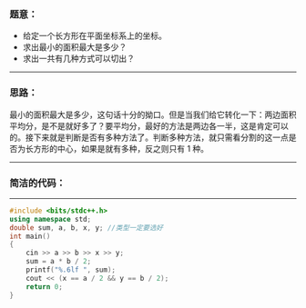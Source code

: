 ### 题意：
- 给定一个长方形在平面坐标系上的坐标。
- 求出最小的面积最大是多少？
- 求出一共有几种方式可以切出？

-----

### 思路：

最小的面积最大是多少，这句话十分的拗口。但是当我们给它转化一下：两边面积平均分，是不是就好多了？要平均分，最好的方法是两边各一半，这是肯定可以的。接下来就是判断是否有多种方法了。判断多种方法，就只需看分割的这一点是否为长方形的中心，如果是就有多种，反之则只有 1 种。

-----

### 简洁的代码：
-----
```c++
#include <bits/stdc++.h>
using namespace std;
double sum, a, b, x, y; //类型一定要选好
int main()
{
    cin >> a >> b >> x >> y;
    sum = a * b / 2;
    printf("%.6lf ", sum);
    cout << (x == a / 2 && y == b / 2);
    return 0;
}

```
